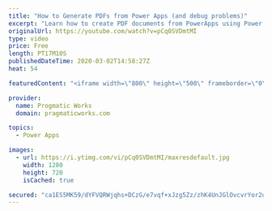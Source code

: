 ```yaml
---
title: "How to Generate PDFs from Power Apps (and debug problems)"
excerpt: "Learn how to create PDF documents from PowerApps using Power Automate (Microsoft Flow) and how to debug when things go wrong.   I'd love to build an app for you or train your team: https://www.pragmaticworks.com  HTML code that goes to PDF: Concat code: Concat(     Gallery1.AllItems,     (HTML CODE GOES"
originalUrl: https://youtube.com/watch?v=pCq0SVDmtMI
type: video
price: Free
length: PT17M10S
publishedDateTime: 2020-03-02T14:58:27Z
heat: 54

featuredContent: "<iframe width=\"800\" height=\"500\" frameborder=\"0\" src=\"https://www.youtube.com/embed/pCq0SVDmtMI\" allow=\"accelerometer; autoplay; encrypted-media; gyroscope; picture-in-picture\" allowfullscreen></iframe>"

provider:
  name: Progmatic Works
  domain: pragmaticworks.com

topics:
  - Power Apps

images:
  - url: https://i.ytimg.com/vi/pCq0SVDmtMI/maxresdefault.jpg
    width: 1280
    height: 720
    isCached: true

secured: "ca1ES5MK59/dYFVQRWjqhs+DCzG/e7vqf+xJzg5Zz/zhK4UnJGlOvcvrYor2qRoFoMbyB8Kd7Wc1vCHVbyCe9pvabzzIjkrXH2Bway6zVK7lIS1TDlgSrOx3g0YHW2pm/mo0Kv9TyZHJ9fYja87SabdQVyXMKRR2EDYYmeFiN5Xgbd0epQZUAu5sz5NQKMAgsya43QBvIK2QCOVmXnvIKRL1A/SSuz8Gbkq+v1xAuT2h6iSnmo4kGL+/qBDDZuyIi3pmIV9MtJnlmq9vqqy9JbJLsl48fa6JGIxtaKIFOS8toqBGggySJN+7+T8Jx0uHk208jJ6QRdEPu/DWybVXVW5gZkxJtfz6ytQS7fZN0thEr7jgvEksLAafTltCjOCZi5/LDZ+g8h981FApf1iptg==;c8o2dcBGIb9SVEzuKtuLNQ=="
---
```


